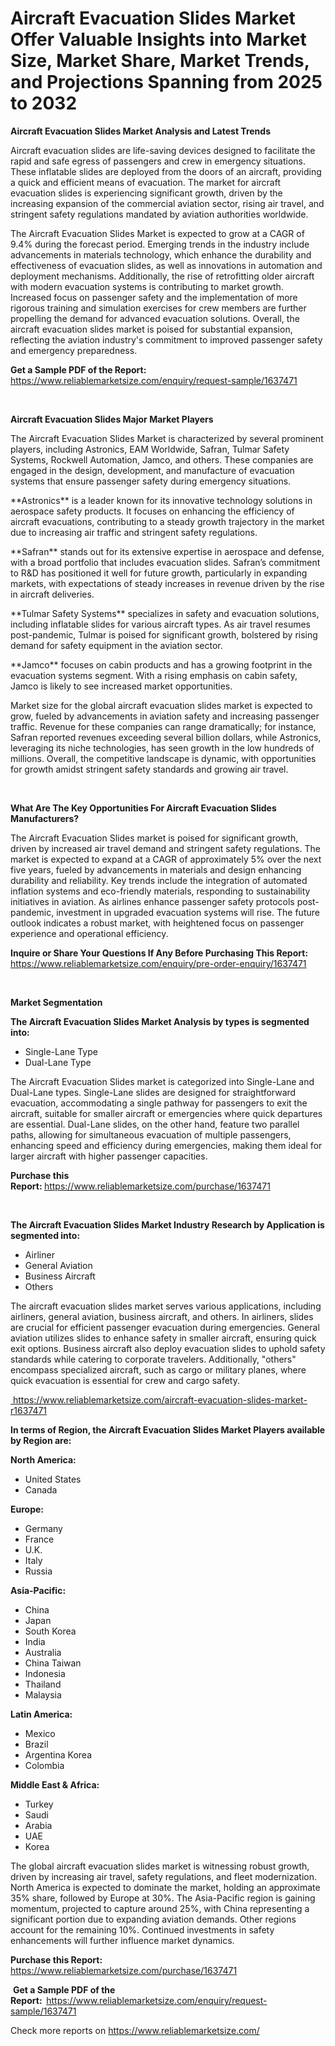<p><h1>Aircraft Evacuation Slides Market Offer Valuable Insights into Market Size, Market Share, Market Trends, and Projections Spanning from 2025 to 2032</h1></p><p><strong>Aircraft Evacuation Slides Market Analysis and Latest Trends</strong></p>
<p><p>Aircraft evacuation slides are life-saving devices designed to facilitate the rapid and safe egress of passengers and crew in emergency situations. These inflatable slides are deployed from the doors of an aircraft, providing a quick and efficient means of evacuation. The market for aircraft evacuation slides is experiencing significant growth, driven by the increasing expansion of the commercial aviation sector, rising air travel, and stringent safety regulations mandated by aviation authorities worldwide.</p><p>The Aircraft Evacuation Slides Market is expected to grow at a CAGR of 9.4% during the forecast period. Emerging trends in the industry include advancements in materials technology, which enhance the durability and effectiveness of evacuation slides, as well as innovations in automation and deployment mechanisms. Additionally, the rise of retrofitting older aircraft with modern evacuation systems is contributing to market growth. Increased focus on passenger safety and the implementation of more rigorous training and simulation exercises for crew members are further propelling the demand for advanced evacuation solutions. Overall, the aircraft evacuation slides market is poised for substantial expansion, reflecting the aviation industry's commitment to improved passenger safety and emergency preparedness.</p></p>
<p><strong>Get a Sample PDF of the Report:&nbsp;</strong> <a href="https://www.reliablemarketsize.com/enquiry/request-sample/1637471?utm_campaign=2276&utm_medium=2&utm_source=Github&utm_content=ia&utm_term=17022025&utm_id=aircraft-evacuation-slides">https://www.reliablemarketsize.com/enquiry/request-sample/1637471</a></p>
<p>&nbsp;</p>
<p><strong>Aircraft Evacuation Slides Major Market Players</strong></p>
<p><p>The Aircraft Evacuation Slides Market is characterized by several prominent players, including Astronics, EAM Worldwide, Safran, Tulmar Safety Systems, Rockwell Automation, Jamco, and others. These companies are engaged in the design, development, and manufacture of evacuation systems that ensure passenger safety during emergency situations.</p><p>**Astronics** is a leader known for its innovative technology solutions in aerospace safety products. It focuses on enhancing the efficiency of aircraft evacuations, contributing to a steady growth trajectory in the market due to increasing air traffic and stringent safety regulations.</p><p>**Safran** stands out for its extensive expertise in aerospace and defense, with a broad portfolio that includes evacuation slides. Safran’s commitment to R&D has positioned it well for future growth, particularly in expanding markets, with expectations of steady increases in revenue driven by the rise in aircraft deliveries.</p><p>**Tulmar Safety Systems** specializes in safety and evacuation solutions, including inflatable slides for various aircraft types. As air travel resumes post-pandemic, Tulmar is poised for significant growth, bolstered by rising demand for safety equipment in the aviation sector.</p><p>**Jamco** focuses on cabin products and has a growing footprint in the evacuation systems segment. With a rising emphasis on cabin safety, Jamco is likely to see increased market opportunities.</p><p>Market size for the global aircraft evacuation slides market is expected to grow, fueled by advancements in aviation safety and increasing passenger traffic. Revenue for these companies can range dramatically; for instance, Safran reported revenues exceeding several billion dollars, while Astronics, leveraging its niche technologies, has seen growth in the low hundreds of millions. Overall, the competitive landscape is dynamic, with opportunities for growth amidst stringent safety standards and growing air travel.</p></p>
<p>&nbsp;</p>
<p><strong>What Are The Key Opportunities For Aircraft Evacuation Slides Manufacturers?</strong></p>
<p><p>The Aircraft Evacuation Slides market is poised for significant growth, driven by increased air travel demand and stringent safety regulations. The market is expected to expand at a CAGR of approximately 5% over the next five years, fueled by advancements in materials and design enhancing durability and reliability. Key trends include the integration of automated inflation systems and eco-friendly materials, responding to sustainability initiatives in aviation. As airlines enhance passenger safety protocols post-pandemic, investment in upgraded evacuation systems will rise. The future outlook indicates a robust market, with heightened focus on passenger experience and operational efficiency.</p></p>
<p><strong>Inquire or Share Your Questions If Any Before Purchasing This Report:</strong> <a href="https://www.reliablemarketsize.com/enquiry/pre-order-enquiry/1637471?utm_campaign=2276&utm_medium=2&utm_source=Github&utm_content=ia&utm_term=17022025&utm_id=aircraft-evacuation-slides">https://www.reliablemarketsize.com/enquiry/pre-order-enquiry/1637471</a></p>
<p>&nbsp;</p>
<p><strong>Market Segmentation</strong></p>
<p><strong>The Aircraft Evacuation Slides Market Analysis by types is segmented into:</strong></p>
<p><ul><li>Single-Lane Type</li><li>Dual-Lane Type</li></ul></p>
<p><p>The Aircraft Evacuation Slides market is categorized into Single-Lane and Dual-Lane types. Single-Lane slides are designed for straightforward evacuation, accommodating a single pathway for passengers to exit the aircraft, suitable for smaller aircraft or emergencies where quick departures are essential. Dual-Lane slides, on the other hand, feature two parallel paths, allowing for simultaneous evacuation of multiple passengers, enhancing speed and efficiency during emergencies, making them ideal for larger aircraft with higher passenger capacities.</p></p>
<p><strong>Purchase this Report:&nbsp;</strong><a href="https://www.reliablemarketsize.com/purchase/1637471?utm_campaign=2276&utm_medium=2&utm_source=Github&utm_content=ia&utm_term=17022025&utm_id=aircraft-evacuation-slides">https://www.reliablemarketsize.com/purchase/1637471</a></p>
<p>&nbsp;</p>
<p><strong>The Aircraft Evacuation Slides Market Industry Research by Application is segmented into:</strong></p>
<p><ul><li>Airliner</li><li>General Aviation</li><li>Business Aircraft</li><li>Others</li></ul></p>
<p><p>The aircraft evacuation slides market serves various applications, including airliners, general aviation, business aircraft, and others. In airliners, slides are crucial for efficient passenger evacuation during emergencies. General aviation utilizes slides to enhance safety in smaller aircraft, ensuring quick exit options. Business aircraft also deploy evacuation slides to uphold safety standards while catering to corporate travelers. Additionally, "others" encompass specialized aircraft, such as cargo or military planes, where quick evacuation is essential for crew and cargo safety.</p></p>
<p><a href="https://www.reliablemarketsize.com/aircraft-evacuation-slides-market-r1637471?utm_campaign=2276&utm_medium=2&utm_source=Github&utm_content=ia&utm_term=17022025&utm_id=aircraft-evacuation-slides">&nbsp;https://www.reliablemarketsize.com/aircraft-evacuation-slides-market-r1637471</a></p>
<p><strong>In terms of Region, the Aircraft Evacuation Slides Market Players available by Region are:</strong></p>
<p>
    <p> <strong> North America: </strong>
        <ul>
            <li>United States</li>
            <li>Canada</li>
        </ul>
        </p> 
    <p> <strong> Europe: </strong>
        <ul>
            <li>Germany</li>
            <li>France</li>
            <li>U.K.</li>
            <li>Italy</li>
            <li>Russia</li>
        </ul>
        </p> 
    <p> <strong> Asia-Pacific: </strong>
        <ul>
            <li>China</li>
            <li>Japan</li>
            <li>South Korea</li>
            <li>India</li>
            <li>Australia</li>
            <li>China Taiwan</li>
            <li>Indonesia</li>
            <li>Thailand</li>
            <li>Malaysia</li>
        </ul>
        </p> 
    <p> <strong> Latin America: </strong>
        <ul>
            <li>Mexico</li>
            <li>Brazil</li>
            <li>Argentina Korea</li>
            <li>Colombia</li>
        </ul>
        </p> 
    <p> <strong> Middle East & Africa: </strong>
        <ul>
            <li>Turkey</li>
            <li>Saudi</li>
            <li>Arabia</li>
            <li>UAE</li>
            <li>Korea</li>
        </ul>
    </p>
    </p>
<p><p>The global aircraft evacuation slides market is witnessing robust growth, driven by increasing air travel, safety regulations, and fleet modernization. North America is expected to dominate the market, holding an approximate 35% share, followed by Europe at 30%. The Asia-Pacific region is gaining momentum, projected to capture around 25%, with China representing a significant portion due to expanding aviation demands. Other regions account for the remaining 10%. Continued investments in safety enhancements will further influence market dynamics.</p></p>
<p><strong>Purchase this Report: </strong><a href="https://www.reliablemarketsize.com/purchase/1637471?utm_campaign=2276&utm_medium=2&utm_source=Github&utm_content=ia&utm_term=17022025&utm_id=aircraft-evacuation-slides">https://www.reliablemarketsize.com/purchase/1637471</a></p>
<p>&nbsp;<strong>Get a Sample PDF of the Report:&nbsp;&nbsp;</strong><a href="https://www.reliablemarketsize.com/enquiry/request-sample/1637471?utm_campaign=2276&utm_medium=2&utm_source=Github&utm_content=ia&utm_term=17022025&utm_id=aircraft-evacuation-slides">https://www.reliablemarketsize.com/enquiry/request-sample/1637471</a></p>
<p><strong></strong></p>
<p>Check more reports on <a href="https://www.reliablemarketsize.com/?utm_campaign=2276&utm_medium=2&utm_source=Github&utm_content=ia&utm_term=17022025&utm_id=aircraft-evacuation-slides">https://www.reliablemarketsize.com/</a></p>